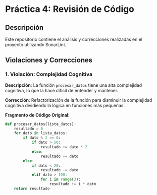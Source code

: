 # Práctica 4: Revisión de Código

## Descripción
Este repositorio contiene el análisis y correcciones realizadas en el proyecto utilizando SonarLint.

## Violaciones y Correcciones

### 1. Violación: Complejidad Cognitiva
**Descripción**: La función `procesar_datos` tiene una alta complejidad cognitiva, lo que la hace difícil de entender y mantener.

**Corrección**: Refactorización de la función para disminuir la complejidad cognitiva dividiendo la lógica en funciones más pequeñas.

**Fragmento de Código Original**:
```python
def procesar_datos(lista_datos):
    resultado = 0
    for dato in lista_datos:
        if dato % 2 == 0:
            if dato > 50:
                resultado += dato * 2
            else:
                resultado += dato
        else:
            if dato < 20:
                resultado -= dato
            elif dato > 100:
                for i in range(3):
                    resultado += i * dato
    return resultado
